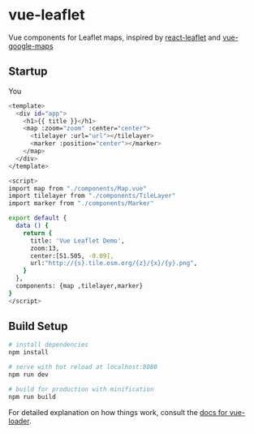 # vue-leaflet
Vue components for Leaflet maps, inspired by [react-leaflet](https://github.com/PaulLeCam/react-leaflet) and [vue-google-maps](https://github.com/GuillaumeLeclerc/vue-google-map)

## Startup

You

``` bash
<template>
  <div id="app">
    <h1>{{ title }}</h1>
    <map :zoom="zoom" :center="center">
      <tilelayer :url="url"></tilelayer>
      <marker :position="center"></marker>
    </map>
  </div>
</template>

<script>
import map from "./components/Map.vue"
import tilelayer from "./components/TileLayer"
import marker from "./components/Marker"

export default {
  data () {
    return {
      title: 'Vue Leaflet Demo',
      zoom:13,
      center:[51.505, -0.09],
      url:"http://{s}.tile.osm.org/{z}/{x}/{y}.png",
    }
  },
  components: {map ,tilelayer,marker}
}
</script>
```

## Build Setup

``` bash
# install dependencies
npm install

# serve with hot reload at localhost:8080
npm run dev

# build for production with minification
npm run build
```

For detailed explanation on how things work, consult the [docs for vue-loader](http://vuejs.github.io/vue-loader).